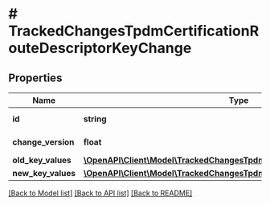 # # TrackedChangesTpdmCertificationRouteDescriptorKeyChange

## Properties

Name | Type | Description | Notes
------------ | ------------- | ------------- | -------------
**id** | **string** | Resource identifier | [optional]
**change_version** | **float** | Change version | [optional]
**old_key_values** | [**\OpenAPI\Client\Model\TrackedChangesTpdmCertificationRouteDescriptorKey**](TrackedChangesTpdmCertificationRouteDescriptorKey.md) |  | [optional]
**new_key_values** | [**\OpenAPI\Client\Model\TrackedChangesTpdmCertificationRouteDescriptorKey**](TrackedChangesTpdmCertificationRouteDescriptorKey.md) |  | [optional]

[[Back to Model list]](../../README.md#models) [[Back to API list]](../../README.md#endpoints) [[Back to README]](../../README.md)
